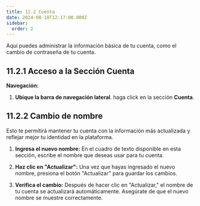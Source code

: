 ```yaml
---
title: 11.2 Cuenta
date: 2024-08-18T12:17:00.000Z
sidebar:
  order: 2
---
```

Aquí puedes administrar la información básica de tu cuenta, como el cambio de contraseña de tu cuenta.

## 11.2.1 Acceso a la Sección Cuenta

**Navegación:**

1. **Ubique la barra de navegación lateral**. haga click en la sección **Cuenta**.


## 11.2.2 Cambio de nombre 

Esto te permitirá mantener tu cuenta con la información más actualizada y reflejar mejor tu identidad en la plataforma.

1. **Ingresa el nuevo nombre:** En el cuadro de texto disponible en esta sección, escribe el nombre que deseas usar para tu cuenta.

2. **Haz clic en "Actualizar":** Una vez que hayas ingresado el nuevo nombre, presiona el botón "Actualizar" para guardar los cambios.

3. **Verifica el cambio:** Después de hacer clic en "Actualizar," el nombre de tu cuenta se actualizará automáticamente. Asegúrate de que el nuevo nombre se muestre correctamente.


